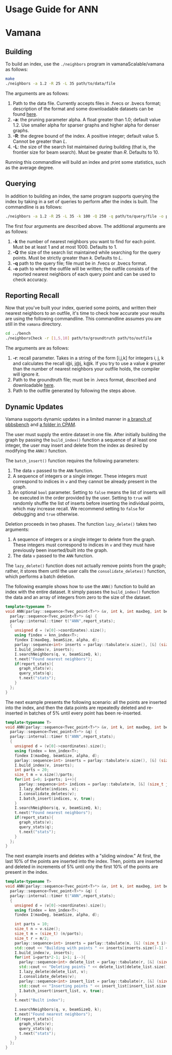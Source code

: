 **Usage Guide for ANN**
=======================

**Vamana**
==========

Building
--------

To build an index, use the `./neighbors` program in vamanaScalable/vamana as follows:

```bash
make
./neighbors -a 1.2 -R 25 -L 35 path/to/data/file
``` 

The arguments are as follows:
1. Path to the data file. Currently accepts files in .fvecs or .bvecs format; description of the format and some downloadable datasets can be found [here](http://corpus-texmex.irisa.fr/).
2. **-a**: the pruning parameter alpha. A float greater than 1.0; default value 1.2. Use smaller alpha for sparser graphs and higher alpha for denser graphs. 
3. **-R**: the degree bound of the index. A positive integer; default value 5. Cannot be greater than *L*.
4. **-L**: the size of the search list maintained during building (that is, the frontier size for beam search). Must be greater than *R*. Defaults to 10.

Running this commandline will build an index and print some statistics, such as the average degree.

Querying
--------

In addition to building an index, the same program supports querying the index by taking in a set of queries to perform after the index is built. The commandline is as follows:

```bash
./neighbors -a 1.2 -R 25 -L 35 -k 100 -Q 250 -q path/to/query/file -o path/to/outfile path/to/data/file
```

The first four arguments are described above. The additional arguments are as follows:
1. **-k** the number of nearest neighbors you want to find for each point. Must be at least 1 and at most 1000. Defaults to 1. 
2. **-Q** the size of the search list maintained while searching for the query points. Must be strictly greater than *k*. Defaults to *L*.
3. **-q** path to the query file; file must be in .fvecs or .bvecs format.
4. **-o** path to where the outfile will be written; the outfile consists of the reported nearest neighbors of each query point and can be used to check accuracy.

Reporting Recall
----------------

Now that you've built your index, queried some points, and written their nearest neighbors to an outfile, it's time to check how accurate your results are using the following commandline. This commandline assumes you are still in the `vamana` directory.

```bash
cd ../bench
./neighborsCheck -r [1,5,10] path/to/groundtruth path/to/outfile
```

The arguments are as follows:
1. **-r**: recall parameter. Takes in a string of the form [i,j,k] for integers i, j, k and calculates the recall i@i, j@j, k@k. If you try to use a value *k* greater than the number of nearest neighbors your outfile holds, the compiler will ignore it.
2. Path to the groundtruth file; must be in .ivecs format, described and downloadable [here](http://corpus-texmex.irisa.fr/).
3. Path to the outfile generated by following the steps above.

Dynamic Updates
---------------

Vamana supports dynamic updates in a limited manner in [a branch of pbbsbench]() and [a folder in CPAM](). 

The user must supply the entire dataset in one file. After initially building the graph by passing the `build_index()` function a sequence of at least one integer, the user may insert and delete from the index as desired by modifying the `ANN()` function. 

The `batch_insert()` function requires the following parameters:
1. The data `v` passed to the `ANN` function.
2. A sequence of integers or a single integer. These integers must correspond to indices in `v` and they cannot be already present in the graph.
3. An optional `bool` parameter. Setting to `false` means the list of inserts will be executed in the order provided by the user. Setting to `true` will randomly shuffle the list of inserts before inserting the individual points, which may increase recall. We recommend setting to `false` for debugging and `true` otherwise.

Deletion proceeds in two phases. The function `lazy_delete()` takes two arguments:
1. A sequence of integers or a single integer to delete from the graph. These integers must correspond to indices in `v` and they must have previously been inserted/built into the graph.
2. The data `v` passed to the `ANN` function.

The `lazy_delete()` function does not actually remove points from the graph; rather, it stores them until the user calls the `consolidate_deletes()` function, which performs a batch deletion. 

The following example shows how to use the `ANN()` function to build an index with the entire dataset. It simply passes the `build_index()` function the data and an array of integers from zero to the size of the dataset.

```cpp
template<typename T>
void ANN(parlay::sequence<Tvec_point<T>*> &v, int k, int maxDeg, int beamSize, int beamSizeQ, double alpha, double dummy,
  parlay::sequence<Tvec_point<T>*> &q) {
  parlay::internal::timer t("ANN",report_stats); 
  {
    unsigned d = (v[0]->coordinates).size();
    using findex = knn_index<T>;
    findex I(maxDeg, beamSize, alpha, d);
    parlay::sequence<int> inserts = parlay::tabulate(v.size(), [&] (size_t i){return static_cast<int>(i);});
    I.build_index(v, inserts);
    I.searchNeighbors(q, v, beamSizeQ, k);
    t.next("Found nearest neighbors");
    if(report_stats){
      graph_stats(v);
      query_stats(q);
      t.next("stats");
    }
  };
}
```

The next example presents the following scenario: all the points are inserted into the index, and then the data points are repeatedly deleted and re-inserted in batches of 5% until every point has been re-inserted.

```cpp
template<typename T>
void ANN(parlay::sequence<Tvec_point<T>*> &v, int k, int maxDeg, int beamSize, int beamSizeQ, double alpha, double dummy,
  parlay::sequence<Tvec_point<T>*> &q) {
  parlay::internal::timer t("ANN",report_stats); 
  {
    unsigned d = (v[0]->coordinates).size();
    using findex = knn_index<T>;
    findex I(maxDeg, beamSize, alpha, d);
    parlay::sequence<int> inserts = parlay::tabulate(v.size(), [&] (size_t i){return static_cast<int>(i);});
    I.build_index(v, inserts);
    int parts = 20;
    size_t m = v.size()/parts;
    for(int i=0; i<parts; i++){
      parlay::sequence<int> indices = parlay::tabulate(m, [&] (size_t j){return static_cast<int>(i*m+j);});
      I.lazy_delete(indices, v);
      I.consolidate_deletes(v);
      I.batch_insert(indices, v, true);
    }
    I.searchNeighbors(q, v, beamSizeQ, k);
    t.next("Found nearest neighbors");
    if(report_stats){
      graph_stats(v);
      query_stats(q);
      t.next("stats");
    }
  };
}
```

The next example inserts and deletes with a "sliding window." At first, the last 10% of the points are inserted into the index. Then, points are inserted and deleted in increments of 5% until only the first 10% of the points are present in the index. 


```cpp
template<typename T>
void ANN(parlay::sequence<Tvec_point<T>*> &v, int k, int maxDeg, int beamSize, int beamSizeQ, double alpha, double dummy,
  parlay::sequence<Tvec_point<T>*> &q) {
  parlay::internal::timer t("ANN",report_stats); 
  {
    unsigned d = (v[0]->coordinates).size();
    using findex = knn_index<T>;
    findex I(maxDeg, beamSize, alpha, d);

    int parts = 10; 
    size_t n = v.size();
    size_t m = (size_t) (n/parts);
    size_t r = m/2; 
    parlay::sequence<int> inserts = parlay::tabulate(m, [&] (size_t i){return static_cast<int>(n-i-1);});
    std::cout << "Building with points " << inserts[inserts.size()-1] << " through " << inserts[0] << std::endl; 
    I.build_index(v, inserts);
    for(int i=parts*2-1; i>1; i--){
      parlay::sequence<int> delete_list = parlay::tabulate(r, [&] (size_t j){return static_cast<int>(((i)*r)+r-j-1);});
      std::cout << "Deleting points " << delete_list[delete_list.size()-1] << " through " << delete_list[0] << std::endl; 
      I.lazy_delete(delete_list, v);
      I.consolidate_deletes(v);
      parlay::sequence<int> insert_list = parlay::tabulate(r, [&] (size_t j){return static_cast<int>(((i)*r)-r-j-1);});
      std::cout << "Inserting points " << insert_list[insert_list.size()-1] << " through " << insert_list[0] << std::endl; 
      I.batch_insert(insert_list, v, true);
    }
    t.next("Built index");

    I.searchNeighbors(q, v, beamSizeQ, k);
    t.next("Found nearest neighbors");
    if(report_stats){
      graph_stats(v);
      query_stats(q);
      t.next("stats");
    }
  };
}
```
